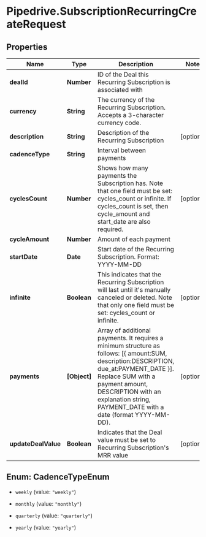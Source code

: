 # Pipedrive.SubscriptionRecurringCreateRequest

## Properties

Name | Type | Description | Notes
------------ | ------------- | ------------- | -------------
**dealId** | **Number** | ID of the Deal this Recurring Subscription is associated with | 
**currency** | **String** | The currency of the Recurring Subscription. Accepts a 3-character currency code. | 
**description** | **String** | Description of the Recurring Subscription | [optional] 
**cadenceType** | **String** | Interval between payments | 
**cyclesCount** | **Number** | Shows how many payments the Subscription has. Note that one field must be set: cycles_count or infinite. If cycles_count is set, then cycle_amount and start_date are also required. | [optional] 
**cycleAmount** | **Number** | Amount of each payment | 
**startDate** | **Date** | Start date of the Recurring Subscription. Format: YYYY-MM-DD | 
**infinite** | **Boolean** | This indicates that the Recurring Subscription will last until it&#39;s manually canceled or deleted. Note that only one field must be set: cycles_count or infinite. | [optional] 
**payments** | **[Object]** | Array of additional payments. It requires a minimum structure as follows: [{ amount:SUM, description:DESCRIPTION, due_at:PAYMENT_DATE }]. Replace SUM with a payment amount, DESCRIPTION with an explanation string, PAYMENT_DATE with a date (format YYYY-MM-DD). | [optional] 
**updateDealValue** | **Boolean** | Indicates that the Deal value must be set to Recurring Subscription&#39;s MRR value | [optional] 



## Enum: CadenceTypeEnum


* `weekly` (value: `"weekly"`)

* `monthly` (value: `"monthly"`)

* `quarterly` (value: `"quarterly"`)

* `yearly` (value: `"yearly"`)




